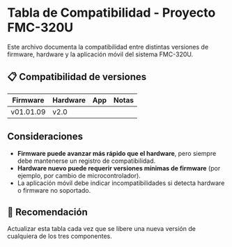 # Tabla de Compatibilidad - Proyecto FMC-320U

Este archivo documenta la compatibilidad entre distintas versiones de firmware, hardware y la aplicación móvil del sistema FMC-320U.

## 📋 Compatibilidad de versiones

| Firmware       | Hardware      | App           | Notas                                                    |
|----------------|---------------|---------------|----------------------------------------------------------|
| v01.01.09      | v2.0          |               |                                                          |


##  Consideraciones

- **Firmware puede avanzar más rápido que el hardware**, pero siempre debe mantenerse un registro de compatibilidad.
- **Hardware nuevo puede requerir versiones mínimas de firmware** (por ejemplo, por cambio de microcontrolador).
- La aplicación móvil debe indicar incompatibilidades si detecta hardware o firmware no soportado.

## 🧠 Recomendación
Actualizar esta tabla cada vez que se libere una nueva versión de cualquiera de los tres componentes.
